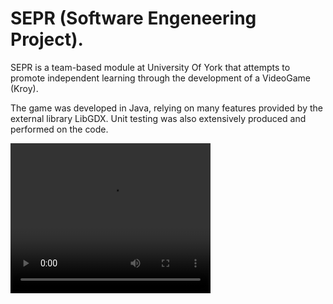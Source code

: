 # SEPR (Software Engeneering Project).

SEPR is a team-based module at University Of York that attempts to promote independent learning through the development of a VideoGame (Kroy).

The game was developed in Java, relying on many features provided by the external library LibGDX.
Unit testing was also extensively produced and performed on the code.


<video width="320" height="240" controls>
      <source src=”https://vimeo.com/user126667518/review/476850682/6008a9234c” type=video/ogg>
    </video>
